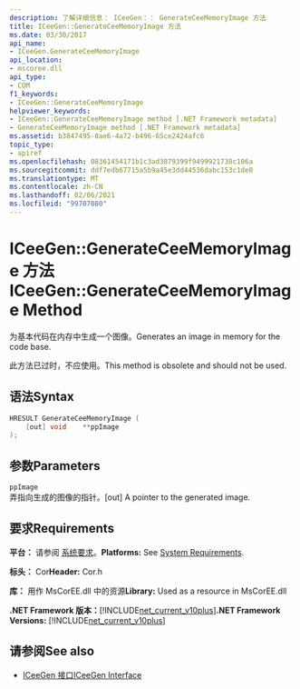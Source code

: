 ```yaml
---
description: 了解详细信息： ICeeGen：： GenerateCeeMemoryImage 方法
title: ICeeGen::GenerateCeeMemoryImage 方法
ms.date: 03/30/2017
api_name:
- ICeeGen.GenerateCeeMemoryImage
api_location:
- mscoree.dll
api_type:
- COM
f1_keywords:
- ICeeGen::GenerateCeeMemoryImage
helpviewer_keywords:
- ICeeGen::GenerateCeeMemoryImage method [.NET Framework metadata]
- GenerateCeeMemoryImage method [.NET Framework metadata]
ms.assetid: b3847495-0ae6-4a72-b496-65ce2424afc6
topic_type:
- apiref
ms.openlocfilehash: 08361454171b1c3ad3879399f9499921738c106a
ms.sourcegitcommit: ddf7edb67715a5b9a45e3dd44536dabc153c1de0
ms.translationtype: MT
ms.contentlocale: zh-CN
ms.lasthandoff: 02/06/2021
ms.locfileid: "99707080"
---
```

# <a name="iceegengenerateceememoryimage-method"></a><span data-ttu-id="78b94-103">ICeeGen::GenerateCeeMemoryImage 方法</span><span class="sxs-lookup"><span data-stu-id="78b94-103">ICeeGen::GenerateCeeMemoryImage Method</span></span>

<span data-ttu-id="78b94-104">为基本代码在内存中生成一个图像。</span><span class="sxs-lookup"><span data-stu-id="78b94-104">Generates an image in memory for the code base.</span></span>  
  
 <span data-ttu-id="78b94-105">此方法已过时，不应使用。</span><span class="sxs-lookup"><span data-stu-id="78b94-105">This method is obsolete and should not be used.</span></span>  
  
## <a name="syntax"></a><span data-ttu-id="78b94-106">语法</span><span class="sxs-lookup"><span data-stu-id="78b94-106">Syntax</span></span>  
  
```cpp  
HRESULT GenerateCeeMemoryImage (  
    [out] void    **ppImage  
);  
```  
  
## <a name="parameters"></a><span data-ttu-id="78b94-107">参数</span><span class="sxs-lookup"><span data-stu-id="78b94-107">Parameters</span></span>  

 `ppImage`  
 <span data-ttu-id="78b94-108">弄指向生成的图像的指针。</span><span class="sxs-lookup"><span data-stu-id="78b94-108">[out] A pointer to the generated image.</span></span>  
  
## <a name="requirements"></a><span data-ttu-id="78b94-109">要求</span><span class="sxs-lookup"><span data-stu-id="78b94-109">Requirements</span></span>  

 <span data-ttu-id="78b94-110">**平台：** 请参阅 [系统要求](../../get-started/system-requirements.md)。</span><span class="sxs-lookup"><span data-stu-id="78b94-110">**Platforms:** See [System Requirements](../../get-started/system-requirements.md).</span></span>  
  
 <span data-ttu-id="78b94-111">**标头：** Cor</span><span class="sxs-lookup"><span data-stu-id="78b94-111">**Header:** Cor.h</span></span>  
  
 <span data-ttu-id="78b94-112">**库：** 用作 MsCorEE.dll 中的资源</span><span class="sxs-lookup"><span data-stu-id="78b94-112">**Library:** Used as a resource in MsCorEE.dll</span></span>  
  
 <span data-ttu-id="78b94-113">**.NET Framework 版本：**[!INCLUDE[net_current_v10plus](../../../../includes/net-current-v10plus-md.md)]</span><span class="sxs-lookup"><span data-stu-id="78b94-113">**.NET Framework Versions:** [!INCLUDE[net_current_v10plus](../../../../includes/net-current-v10plus-md.md)]</span></span>  
  
## <a name="see-also"></a><span data-ttu-id="78b94-114">请参阅</span><span class="sxs-lookup"><span data-stu-id="78b94-114">See also</span></span>

- [<span data-ttu-id="78b94-115">ICeeGen 接口</span><span class="sxs-lookup"><span data-stu-id="78b94-115">ICeeGen Interface</span></span>](iceegen-interface.md)
